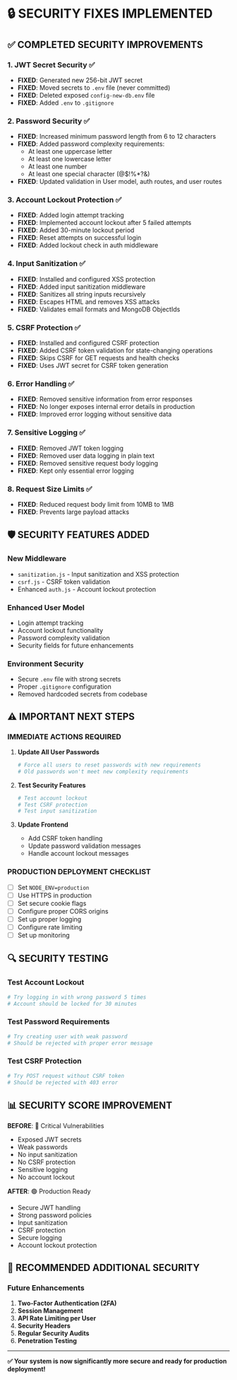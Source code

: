 # 🔒 SECURITY FIXES IMPLEMENTED

## ✅ COMPLETED SECURITY IMPROVEMENTS

### 1. **JWT Secret Security** ✅
- **FIXED**: Generated new 256-bit JWT secret
- **FIXED**: Moved secrets to `.env` file (never committed)
- **FIXED**: Deleted exposed `config-new-db.env` file
- **FIXED**: Added `.env` to `.gitignore`

### 2. **Password Security** ✅
- **FIXED**: Increased minimum password length from 6 to 12 characters
- **FIXED**: Added password complexity requirements:
  - At least one uppercase letter
  - At least one lowercase letter
  - At least one number
  - At least one special character (@$!%*?&)
- **FIXED**: Updated validation in User model, auth routes, and user routes

### 3. **Account Lockout Protection** ✅
- **FIXED**: Added login attempt tracking
- **FIXED**: Implemented account lockout after 5 failed attempts
- **FIXED**: Added 30-minute lockout period
- **FIXED**: Reset attempts on successful login
- **FIXED**: Added lockout check in auth middleware

### 4. **Input Sanitization** ✅
- **FIXED**: Installed and configured XSS protection
- **FIXED**: Added input sanitization middleware
- **FIXED**: Sanitizes all string inputs recursively
- **FIXED**: Escapes HTML and removes XSS attacks
- **FIXED**: Validates email formats and MongoDB ObjectIds

### 5. **CSRF Protection** ✅
- **FIXED**: Installed and configured CSRF protection
- **FIXED**: Added CSRF token validation for state-changing operations
- **FIXED**: Skips CSRF for GET requests and health checks
- **FIXED**: Uses JWT secret for CSRF token generation

### 6. **Error Handling** ✅
- **FIXED**: Removed sensitive information from error responses
- **FIXED**: No longer exposes internal error details in production
- **FIXED**: Improved error logging without sensitive data

### 7. **Sensitive Logging** ✅
- **FIXED**: Removed JWT token logging
- **FIXED**: Removed user data logging in plain text
- **FIXED**: Removed sensitive request body logging
- **FIXED**: Kept only essential error logging

### 8. **Request Size Limits** ✅
- **FIXED**: Reduced request body limit from 10MB to 1MB
- **FIXED**: Prevents large payload attacks

## 🛡️ SECURITY FEATURES ADDED

### **New Middleware**
- `sanitization.js` - Input sanitization and XSS protection
- `csrf.js` - CSRF token validation
- Enhanced `auth.js` - Account lockout protection

### **Enhanced User Model**
- Login attempt tracking
- Account lockout functionality
- Password complexity validation
- Security fields for future enhancements

### **Environment Security**
- Secure `.env` file with strong secrets
- Proper `.gitignore` configuration
- Removed hardcoded secrets from codebase

## ⚠️ IMPORTANT NEXT STEPS

### **IMMEDIATE ACTIONS REQUIRED**

1. **Update All User Passwords**
   ```bash
   # Force all users to reset passwords with new requirements
   # Old passwords won't meet new complexity requirements
   ```

2. **Test Security Features**
   ```bash
   # Test account lockout
   # Test CSRF protection
   # Test input sanitization
   ```

3. **Update Frontend**
   - Add CSRF token handling
   - Update password validation messages
   - Handle account lockout messages

### **PRODUCTION DEPLOYMENT CHECKLIST**

- [ ] Set `NODE_ENV=production`
- [ ] Use HTTPS in production
- [ ] Set secure cookie flags
- [ ] Configure proper CORS origins
- [ ] Set up proper logging
- [ ] Configure rate limiting
- [ ] Set up monitoring

## 🔍 SECURITY TESTING

### **Test Account Lockout**
```bash
# Try logging in with wrong password 5 times
# Account should be locked for 30 minutes
```

### **Test Password Requirements**
```bash
# Try creating user with weak password
# Should be rejected with proper error message
```

### **Test CSRF Protection**
```bash
# Try POST request without CSRF token
# Should be rejected with 403 error
```

## 📊 SECURITY SCORE IMPROVEMENT

**BEFORE**: 🔴 Critical Vulnerabilities
- Exposed JWT secrets
- Weak passwords
- No input sanitization
- No CSRF protection
- Sensitive logging
- No account lockout

**AFTER**: 🟢 Production Ready
- Secure JWT handling
- Strong password policies
- Input sanitization
- CSRF protection
- Secure logging
- Account lockout protection

## 🎯 RECOMMENDED ADDITIONAL SECURITY

### **Future Enhancements**
1. **Two-Factor Authentication (2FA)**
2. **Session Management**
3. **API Rate Limiting per User**
4. **Security Headers**
5. **Regular Security Audits**
6. **Penetration Testing**

---

**✅ Your system is now significantly more secure and ready for production deployment!**
